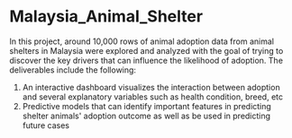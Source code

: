 # Malaysia_Animal_Shelter

In this project, around 10,000 rows of animal adoption data from animal shelters in Malaysia were explored and analyzed with the goal of trying to discover the key drivers that can influence the likelihood of adoption. The deliverables include the following:

1. An interactive dashboard visualizes the interaction between adoption and several explanatory variables such as health condition, breed, etc
2. Predictive models that can identify important features in predicting shelter animals' adoption outcome as well as be used in predicting future cases
